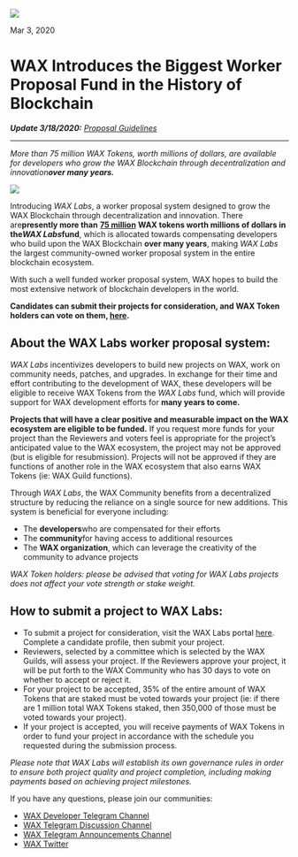 
![](https://i.imgur.com/JX1K0Ql.png)


Mar 3, 2020

**WAX Introduces the Biggest Worker Proposal Fund in the History of Blockchain**
=================================================================================




***Update 3/18/2020:** [Proposal
Guidelines](https://wax.io/blog/update-wax-labs-proposal-guidelines)*

---


*More than 75 million WAX Tokens, worth millions of dollars, are
available for developers who grow the WAX Blockchain through
decentralization and innovation**over many years.***

![](https://i.imgur.com/6fli8Fm.png)

Introducing *WAX Labs*, a worker proposal system designed to grow the
WAX Blockchain through decentralization and innovation. There
are**presently more than** [**75
million**](https://wax.bloks.io/account/eosio.saving) **WAX tokens worth
millions of dollars in the*****WAX Labs*****fund**, which is allocated
towards compensating developers who build upon the WAX Blockchain **over
many years**, making *WAX Labs* the largest community-owned worker
proposal system in the entire blockchain ecosystem.

With such a well funded worker proposal system, WAX hopes to build the
most extensive network of blockchain developers in the world.

**Candidates can submit their projects for consideration, and WAX Token
holders can vote on them, **[**here**](http://labs.wax.io/)**.**

**About the WAX Labs worker proposal system:**
---

*WAX Labs* incentivizes developers to build new projects on WAX, work on
community needs, patches, and upgrades. In exchange for their time and
effort contributing to the development of WAX, these developers will be
eligible to receive WAX Tokens from the *WAX Labs* fund, which will
provide support for WAX development efforts for **many years to come.**

**Projects that will have a clear positive and measurable impact on the
WAX ecosystem are eligible to be funded.** If you request more funds for
your project than the Reviewers and voters feel is appropriate for the
project’s anticipated value to the WAX ecosystem, the project may not be
approved (but is eligible for resubmission). Projects will not be
approved if they are functions of another role in the WAX ecosystem that
also earns WAX Tokens (ie: WAX Guild functions).

Through *WAX Labs*, the WAX Community benefits from a decentralized
structure by reducing the reliance on a single source for new additions.
This system is beneficial for everyone including:

-   The **developers**who are compensated for their efforts
-   The **community**for having access to additional resources
-   The **WAX organization**, which can leverage the creativity of the
    community to advance projects

*WAX Token holders: please be advised that voting for WAX Labs projects
does not affect your vote strength or stake weight.*

**How to submit a project to WAX Labs:**
---

-   To submit a project for consideration, visit the WAX Labs portal
    [here](https://labs.wax.io/). Complete a candidate profile, then
    submit your project.
-   Reviewers, selected by a committee which is selected by the WAX
    Guilds, will assess your project. If the Reviewers approve your
    project, it will be put forth to the WAX Community who has 30 days
    to vote on whether to accept or reject it.
-   For your project to be accepted, 35% of the entire amount of WAX
    Tokens that are staked must be voted towards your project (ie: if
    there are 1 million total WAX Tokens staked, then 350,000 of those
    must be voted towards your project).
-   If your project is accepted, you will receive payments of WAX Tokens
    in order to fund your project in accordance with the schedule you
    requested during the submission process.

*Please note that WAX Labs will establish its own governance rules in
order to ensure both project quality and project completion, including
making payments based on achieving project milestones.*

If you have any questions, please join our communities:

-   [WAX Developer Telegram Channel](https://t.me/waxdevelopers)
-   [WAX Telegram Discussion Channel](https://t.me/wax_io)
-   [WAX Telegram Announcements
    Channel](https://t.me/waxtokenannoucements)
-   [WAX Twitter](https://twitter.com/wax_io)

